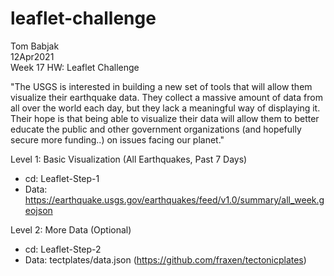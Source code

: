 # leaflet-challenge
Tom Babjak   
12Apr2021   
Week 17 HW: Leaflet Challenge   

"The USGS is interested in building a new set of tools that will allow them visualize their earthquake data. They collect a massive amount of data from all over the world each day, but they lack a meaningful way of displaying it. Their hope is that being able to visualize their data will allow them to better educate the public and other government organizations (and hopefully secure more funding..) on issues facing our planet."   

Level 1: Basic Visualization (All Earthquakes, Past 7 Days)    
- cd: Leaflet-Step-1   
- Data: https://earthquake.usgs.gov/earthquakes/feed/v1.0/summary/all_week.geojson   

Level 2: More Data (Optional)   
- cd: Leaflet-Step-2   
- Data: tectplates/data.json (https://github.com/fraxen/tectonicplates)

